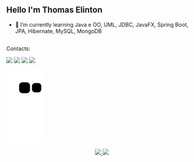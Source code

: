 ## Hello I'm Thomas Elinton


- 🌱 I’m currently learning Java e OO, UML, JDBC, JavaFX, Spring Boot,
JPA, Hibernate, MySQL, MongoDB

##
Contacts:
<div>
   <a href="https://instagram.com/thomaselinton" target="_blank"><img src="https://img.shields.io/badge/-Instagram-%23E4405F?style=for-the-badge&logo=instagram&logoColor=white" target="_blank"></a>
 	 <a href="https://discord.gg/Thomas  Elinton#3386" target="_blank"><img src="https://img.shields.io/badge/Discord-7289DA?style=for-the-badge&logo=discord&logoColor=white" target="_blank"></a> 
  <a href = "mailto:contatothomaselinton.15@gmail.com.com"><img src="https://img.shields.io/badge/-Gmail-%23333?style=for-the-badge&logo=gmail&logoColor=white" target="_blank"></a>
  <a href="https://www.linkedin.com/in/thomas-elinton-9483001b9/" target="_blank"><img src="https://img.shields.io/badge/-LinkedIn-%230077B5?style=for-the-badge&logo=linkedin&logoColor=white" target="_blank"></a> 
  
   ![Snake animation](https://github.com/rafaballerini/rafaballerini/blob/output/github-contribution-grid-snake.svg)
</div>

<div align="center">
  <a href="https://github.com/thomaselinton">
  <img height="180em" src="https://github-readme-stats.vercel.app/api?username=ThomasElinton&show_icons=true&theme=dark&include_all_commits=false&count_private=true"/>
  <img height="180em" src="https://github-readme-stats.vercel.app/api/top-langs/?username=ThomasElinton&layout=compact&langs_count=7&theme=dark"/>
</div>
  

    
